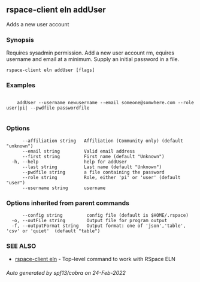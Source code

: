 ## rspace-client eln addUser

Adds a new user account

### Synopsis

Requires sysadmin permission. Add a new user account rm, equires username and email
	at a minimum. Supply an initial password in a file.
	

```
rspace-client eln addUser [flags]
```

### Examples

```
 
	addUser --username newusername --email someone@somwhere.com --role user|pi| --pwdfile passwordfile
	
```

### Options

```
      --affiliation string   Affiliation (Community only) (default "unknown")
      --email string         Valid email address
      --first string         First name (default "Unknown")
  -h, --help                 help for addUser
      --last string          Last name (default "Unknown")
      --pwdfile string       a file containing the password
      --role string          Role, either 'pi' or 'user' (default "user")
      --username string      username
```

### Options inherited from parent commands

```
      --config string         config file (default is $HOME/.rspace)
  -o, --outFile string        Output file for program output
  -f, --outputFormat string   Output format: one of 'json','table', 'csv' or 'quiet'  (default "table")
```

### SEE ALSO

* [rspace-client eln](rspace-client_eln.md)	 - Top-level command to work with RSpace ELN

###### Auto generated by spf13/cobra on 24-Feb-2022
